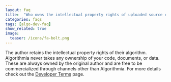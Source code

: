 ```yaml
---
layout: faq
title:  "Who owns the intellectual property rights of uploaded source code?"
categories: faqs
tags: [algo-dev-faq]
show_related: true
image:
  teaser: /icons/fa-bolt.png
---
```


The author retains the intellectual property rights of their algorithm. Algorithmia never takes any ownership of your code, documents, or data. These are always owned by the original author and are free to be commercialized through channels other than Algorithmia. For more details check out the [Developer Terms](/api_dev_terms) page.
